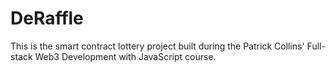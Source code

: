 # DeRaffle
This is the smart contract lottery project built during the Patrick Collins' Full-stack Web3 Development with JavaScript course.
